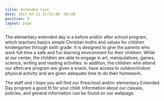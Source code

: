 ```yaml
---
title: Extended Care
date: 2017-03-11 15:53:00 -05:00
position: 9
layout: page
---
```


The elementary extended day is a before and/or after school program, which teachers basics simple Christian truths and values for children kindergarten through sixth grade. It is designed to give the parents who work full time a safe and fun learning environment for their children.  While at our center, the children are able to engage in art, manipulatives, games, science, writing and reading activities.  In addition, the children who attend our aftercare program are given a snack, have access to outdoor/indoor physical activity and are given adequate time to do their homework.

The staff and I hope you will find our Preschool and/or elementary Extended Day program a good fit for your child.  Information about our classes, policies, and general information can be found on our webpage.